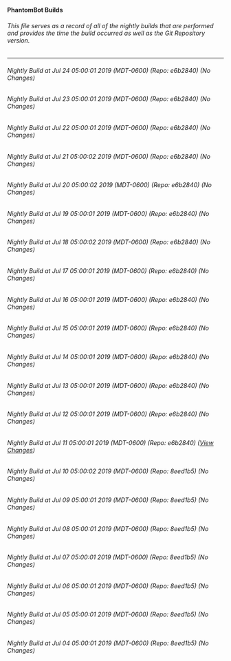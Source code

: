 **PhantomBot Builds**

###### This file serves as a record of all of the nightly builds that are performed and provides the time the build occurred as well as the Git Repository version.
-------------------------------------------------------------------------------------------------------------
###### Nightly Build at Jul 24 05:00:01 2019 (MDT-0600) (Repo: e6b2840) (No Changes)
###### Nightly Build at Jul 23 05:00:01 2019 (MDT-0600) (Repo: e6b2840) (No Changes)
###### Nightly Build at Jul 22 05:00:01 2019 (MDT-0600) (Repo: e6b2840) (No Changes)
###### Nightly Build at Jul 21 05:00:02 2019 (MDT-0600) (Repo: e6b2840) (No Changes)
###### Nightly Build at Jul 20 05:00:02 2019 (MDT-0600) (Repo: e6b2840) (No Changes)
###### Nightly Build at Jul 19 05:00:01 2019 (MDT-0600) (Repo: e6b2840) (No Changes)
###### Nightly Build at Jul 18 05:00:02 2019 (MDT-0600) (Repo: e6b2840) (No Changes)
###### Nightly Build at Jul 17 05:00:01 2019 (MDT-0600) (Repo: e6b2840) (No Changes)
###### Nightly Build at Jul 16 05:00:01 2019 (MDT-0600) (Repo: e6b2840) (No Changes)
###### Nightly Build at Jul 15 05:00:01 2019 (MDT-0600) (Repo: e6b2840) (No Changes)
###### Nightly Build at Jul 14 05:00:01 2019 (MDT-0600) (Repo: e6b2840) (No Changes)
###### Nightly Build at Jul 13 05:00:01 2019 (MDT-0600) (Repo: e6b2840) (No Changes)
###### Nightly Build at Jul 12 05:00:01 2019 (MDT-0600) (Repo: e6b2840) (No Changes)
###### Nightly Build at Jul 11 05:00:01 2019 (MDT-0600) (Repo: e6b2840) ([View Changes](https://github.com/PhantomBot/PhantomBot/compare/8eed1b5...e6b2840))
###### Nightly Build at Jul 10 05:00:02 2019 (MDT-0600) (Repo: 8eed1b5) (No Changes)
###### Nightly Build at Jul 09 05:00:01 2019 (MDT-0600) (Repo: 8eed1b5) (No Changes)
###### Nightly Build at Jul 08 05:00:01 2019 (MDT-0600) (Repo: 8eed1b5) (No Changes)
###### Nightly Build at Jul 07 05:00:01 2019 (MDT-0600) (Repo: 8eed1b5) (No Changes)
###### Nightly Build at Jul 06 05:00:01 2019 (MDT-0600) (Repo: 8eed1b5) (No Changes)
###### Nightly Build at Jul 05 05:00:01 2019 (MDT-0600) (Repo: 8eed1b5) (No Changes)
###### Nightly Build at Jul 04 05:00:01 2019 (MDT-0600) (Repo: 8eed1b5) (No Changes)
